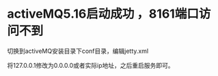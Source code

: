 # activeMQ5.16启动成功 ，8161端口访问不到

切换到activeMQ安装目录下conf目录，编辑jetty.xml

 <bean id="jettyPort" class="org.apache.activemq.web.WebConsolePort" init-method="start">
        <!-- the default port number for the web console -->
     <property name="host" value="127.0.0.1"/>
     <property name="port" value="8161"/>
   </bean>
 将127.0.0.1修改为0.0.0.0或者实际ip地址，之后重启服务即可。

